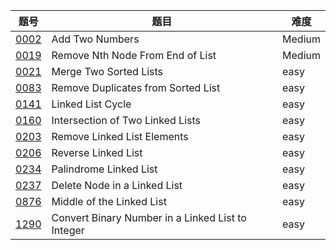 | 题号 | 题目 | 难度 |
| --- | --- | --- |
| [0002](0002.add-two-numbers/README.md) | Add Two Numbers | Medium | 
| [0019](0019.remove-nth-node-from-end-of-list/README.md) | Remove Nth Node From End of List | Medium |
| [0021](0021.merge-two-sorted-list/README.md) | Merge Two Sorted Lists | easy |
| [0083](0083.remove-duplicates-from-sorted-list/README.md) | Remove Duplicates from Sorted List  | easy |
| [0141](0141.linked-list-cycle/README.md) | Linked List Cycle | easy |
| [0160](0160.intersection-of-two-linked-lists/README.md) | Intersection of Two Linked Lists | easy |
| [0203](0203.remove-linked-list-elements/README.md) | Remove Linked List Elements | easy | 
| [0206](0206.reverse-linked-list/README.md) | Reverse Linked List | easy | 
| [0234](0234.palindrome-linked-list/README.md) | Palindrome Linked List | easy | 
| [0237](0237.delete-node-in-a-linked-list/README.md) |  Delete Node in a Linked List | easy | 
| [0876](0876.middle-of-the-linked-list/README.md) | Middle of the Linked List | easy | 
| [1290](1290.convert-binary-number-in-a-linked-list-to-integer/README.md) | Convert Binary Number in a Linked List to Integer | easy |